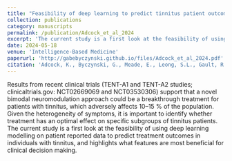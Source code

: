 ```yaml
---
title: "Feasibility of deep learning to predict tinnitus patient outcomes"
collection: publications
category: manuscripts
permalink: /publication/Adcock_et_al_2024
excerpt: 'The current study is a first look at the feasibility of using deep learning modelling on patient reported data to predict treatment outcomes in individuals with tinnitus, and highlights what features are most beneficial for clinical decision making.'
date: 2024-05-18
venue: 'Intelligence-Based Medicine'
paperurl: 'http://gabebyczynski.github.io/files/Adcock_et_al_2024.pdf'
citation: 'Adcock, K., Byczynski, G., Meade, E., Leong, S.L., Gault, R., Lim, H., Vanneste, S (2024). &quot;Feasibility of deep learning to predict tinnitus patient outcomes.&quot; <i>Intelligence-Based Medicine</i>. 100141.'
---
```


Results from recent clinical trials (TENT-A1 and TENT-A2 studies; clinicaltrials.gov: NCT02669069 and NCT03530306) support that a novel bimodal neuromodulation approach could be a breakthrough treatment for patients with tinnitus, which adversely affects 10–15 % of the population. Given the heterogeneity of symptoms, it is important to identify whether treatment has an optimal effect on specific subgroups of tinnitus patients. The current study is a first look at the feasibility of using deep learning modelling on patient reported data to predict treatment outcomes in individuals with tinnitus, and highlights what features are most beneficial for clinical decision making.
